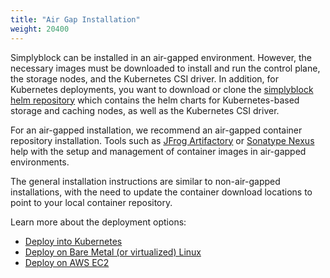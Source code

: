 ```yaml
---
title: "Air Gap Installation"
weight: 20400
---
```


Simplyblock can be installed in an air-gapped environment. However, the necessary images must be downloaded to
install and run the control plane, the storage nodes, and the Kubernetes CSI driver. In addition, for Kubernetes
deployments, you want to download or clone the 
[simplyblock helm repository](https://github.com/simplyblock-io/simplyblock-csi) which contains the helm charts for
Kubernetes-based storage and caching nodes, as well as the Kubernetes CSI driver.

For an air-gapped installation, we recommend an air-gapped container repository installation. Tools such as
[JFrog Artifactory](https://jfrog.com/artifactory/) or
[Sonatype Nexus](https://www.sonatype.com/products/sonatype-nexus-repository) help with the setup and management of
container images in air-gapped environments.

The general installation instructions are similar to non-air-gapped installations, with the need to update the
container download locations to point to your local container repository.

Learn more about the deployment options:

 - [Deploy into Kubernetes](../kubernetes/index.md)
 - [Deploy on Bare Metal (or virtualized) Linux](../baremetal/index.md)
 - [Deploy on AWS EC2](../aws-ec2/index.md)

